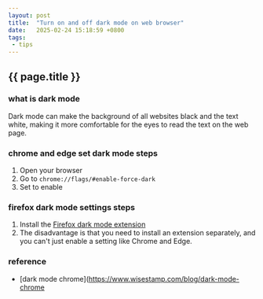 ```yaml
---
layout: post
title:  "Turn on and off dark mode on web browser"
date:   2025-02-24 15:18:59 +0800
tags: 
 - tips
---
```

## {{ page.title }}

### what is dark mode
Dark mode can make the background of all websites black and the text white, making it more comfortable for the eyes to read the text on the web page.

### chrome and edge set dark mode steps
1. Open your browser
2. Go to `chrome://flags/#enable-force-dark`
3. Set to enable

### firefox dark mode settings steps
1. Install the [Firefox dark mode extension](https://addons.mozilla.org/en-US/android/addon/darkreader/)
2. The disadvantage is that you need to install an extension separately, and you can't just enable a setting like Chrome and Edge.

### reference
- [dark mode chrome](https://www.wisestamp.com/blog/dark-mode-chrome
